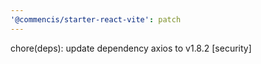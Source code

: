 ```yaml
---
'@commencis/starter-react-vite': patch
---
```


chore(deps): update dependency axios to v1.8.2 [security]
